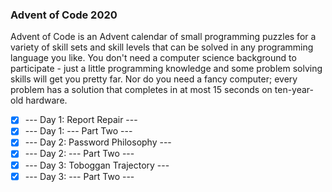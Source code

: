 ### Advent of Code 2020
Advent of Code is an Advent calendar of small programming puzzles for a variety of skill sets and skill levels that can be solved in any programming language you like.
You don't need a computer science background to participate - just a little programming knowledge and some problem solving skills will get you pretty far. Nor do you need a fancy computer; every problem has a solution that completes in at most 15 seconds on ten-year-old hardware.
- [x]  --- Day 1: Report Repair ---
- [x]  --- Day 1: --- Part Two ---
- [x]  --- Day 2: Password Philosophy ---
- [x]  --- Day 2: --- Part Two ---
- [x]  --- Day 3: Toboggan Trajectory ---
- [x]  --- Day 3: --- Part Two ---
